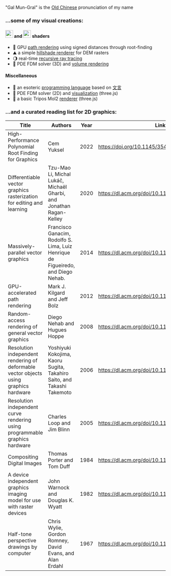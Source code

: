 "Gal Mun-Gral" is the [Old Chinese](https://en.wikipedia.org/wiki/Reconstructions_of_Old_Chinese) pronunciation of my name

### ...some of my visual creations:
#### <img height="24" src="https://www.w3.org/2023/02/webgpu-logos/webgpu-horizontal.svg"/> and <img height="24" src="https://upload.wikimedia.org/wikipedia/commons/2/25/WebGL_Logo.svg"/> shaders
- 🧮 GPU [path rendering](https://galmungral.github.io/newton-vg/) using signed distances through root-finding 
- ⛰️ a simple [hillshade renderer](https://galmungral.github.io/hillshade/) for DEM rasters
- 🌖 real-time [recursive ray tracing](https://galmungral.github.io/gl-raytracer/)
- 🌊 PDE FDM solver (3D) and [volume rendering](https://galmungral.github.io/fdm-3d/)
#### Miscellaneous
- 🔣 an esoteric [programming language](https://galmungral.github.io/hanbun-lang/) based on [文言](https://en.wikipedia.org/wiki/Classical_Chinese)
- 🌊 PDE FDM solver (2D) and [visualization](https://galmungral.github.io/fdm-2d/) (three.js)
- 🧬 a basic Tripos Mol2 [renderer](https://galmungral.github.io/mol-renderer) (three.js)
<!-- - 📜 a short [article](https://galmungral.github.io/sigui/) on the first principles behind user interfaces -->

### ...and a curated reading list for 2D graphics:
| Title | Authors  | Year | Link |
|-------|---------|------|------|
| High-Performance Polynomial Root Finding for Graphics | Cem Yuksel | 2022 | https://doi.org/10.1145/3543865 |
| Differentiable vector graphics rasterization for editing and learning | Tzu-Mao Li, Michal Lukáč, Michaël Gharbi, and Jonathan Ragan-Kelley | 2020 | https://dl.acm.org/doi/10.1145/3414685.3417871 |
| Massively-parallel vector graphics | Francisco Ganacim, Rodolfo S. Lima, Luiz Henrique de Figueiredo, and Diego Nehab. | 2014 | https://dl.acm.org/doi/10.1145/2661229.2661274 |
| GPU-accelerated path rendering | Mark J. Kilgard and Jeff Bolz | 2012 | https://dl.acm.org/doi/10.1145/2366145.2366191 |
| Random-access rendering of general vector graphics | Diego Nehab and Hugues Hoppe | 2008 | https://dl.acm.org/doi/10.1145/1409060.1409088 |
| Resolution independent rendering of deformable vector objects using graphics hardware | Yoshiyuki Kokojima, Kaoru Sugita, Takahiro Saito, and Takashi Takemoto | 2006 | https://dl.acm.org/doi/10.1145/1179849.1179997 |
| Resolution independent curve rendering using programmable graphics hardware | Charles Loop and Jim Blinn | 2005 | https://dl.acm.org/doi/10.1145/1073204.1073303 |
| Compositing Digital Images | Thomas Porter and Tom Duff | 1984 | https://dl.acm.org/doi/10.1145/964965.808606 |
| A device independent graphics imaging model for use with raster devices | John Warnock and Douglas K. Wyatt | 1982 | https://dl.acm.org/doi/10.1145/800064.801297 |
| Half-tone perspective drawings by computer | Chris Wylie, Gordon Romney, David Evans, and Alan Erdahl | 1967 | https://dl.acm.org/doi/10.1145/1465611.1465619
